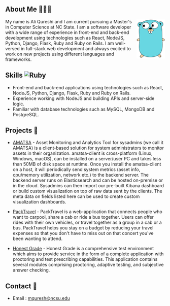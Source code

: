 ## About Me  👨🏻‍💻

<img src="./gopher-removebg-preview.png" alt="GO gopher" width="18%" align="right"/>

My name is Ali Qureshi and I am current pursuing a Master's in Computer Science at NC State. I am a software developer with a wide range of experience in  front-end and back-end development using technologies such as React, NodeJS, Python, Django, Flask, Ruby and Ruby on Rails. I am well-versed in full-stack web development and always excited to work on new projects using different languages and frameworks.



## Skills <img src="https://cdn.emojidex.com/emoji/seal/Ruby.png" alt="Ruby" width="20rem"/>
- Front-end and back-end applications using technologies such as React, NodeJS, Python, Django, Flask, Ruby and Ruby on Rails.
- Experience working with NodeJS and building APIs and server-side logic.
- Familiar with database technologies such as MySQL, MongoDB and PostgreSQL.

## Projects  👷‍
- [AMATSA](https://github.com/VSangarya/AMATSA) - Asset Monitoring and Analytics Tool for sysadmins (we call it AMATSA) is a client-based solution for system administrators to monitor assets in their organization. amatsa-client is cross-platform (Linux, Windows, macOS), can be installed on a server/user PC and takes less than 50MB of disk space at runtime. Once you install the amatsa-client on a host, it will periodically send system metrics (asset info, cpu/memory utilization, network etc.) to the backend server. The backend server runs on Elasticsearch and can be hosted on-premise or in the cloud. Sysadmins can then import our pre-built Kibana dashboard or build custom visualization on top of raw data sent by the clients. The meta data on fields listed here can be used to create custom visualization dashboards. 

- [PackTravel](https://github.com/VSangarya/PackTravel) - PackTravel is a web-application that connects people who want to carpool, share a cab or ride a bus together. Users can offer rides with their own vehicles, or travel together as a group in a cab or a bus. PackTravel helps you stay on a budget by reducing your travel expenses so that you don't have to miss out on that concert you've been wanting to attend.

- [Honest Grade](https://github.com/Rish-P/Teacher-Portal-Honest-Grade) - Honest Grade is a comprehensive test environment which aims to provide service in the form of a complete application with proctoring and test prescribing capabilities. This application contains several modules comprising proctoring, adaptive testing, and subjective answer checking.

## Contact  📧
- Email : mquresh@ncsu.edu 
